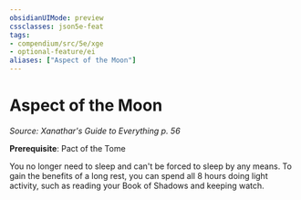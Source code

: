 ```yaml
---
obsidianUIMode: preview
cssclasses: json5e-feat
tags:
- compendium/src/5e/xge
- optional-feature/ei
aliases: ["Aspect of the Moon"]
---
```

# Aspect of the Moon
*Source: Xanathar's Guide to Everything p. 56*  

**Prerequisite**: Pact of the Tome

You no longer need to sleep and can't be forced to sleep by any means. To gain the benefits of a long rest, you can spend all 8 hours doing light activity, such as reading your Book of Shadows and keeping watch.